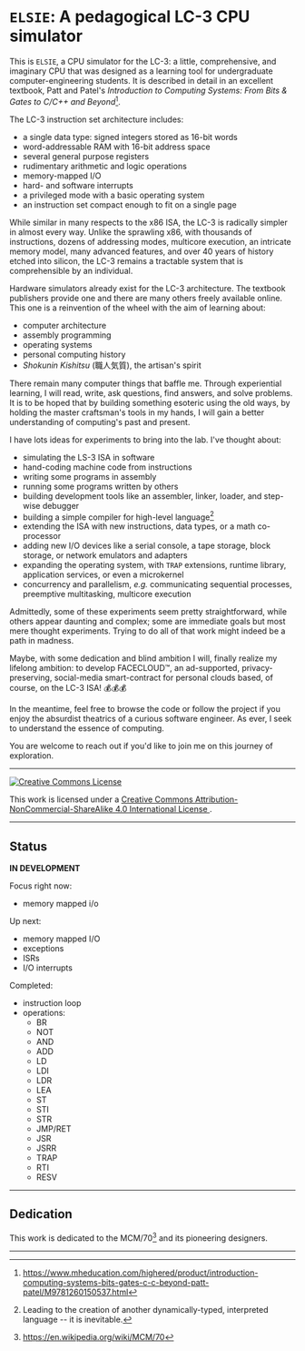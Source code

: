 # `ELSIE`: A pedagogical LC-3 CPU simulator #

This is `ELSIE`, a CPU simulator for the LC-3: a little, comprehensive, and
imaginary CPU that was designed as a learning tool for undergraduate
computer-engineering students. It is described in detail in an excellent
textbook, Patt and Patel's *Introduction to Computing Systems: From Bits & Gates
to C/C++ and Beyond*[^1].

The LC-3 instruction set architecture includes:

- a single data type: signed integers stored as 16-bit words
- word-addressable RAM with 16-bit  address space
- several general purpose registers
- rudimentary arithmetic and logic operations
- memory-mapped I/O
- hard- and software interrupts
- a privileged mode with a basic operating system
- an instruction set compact enough to fit on a single page

While similar in many respects to the x86 ISA, the LC-3 is radically simpler in
almost every way. Unlike the sprawling x86, with thousands of instructions,
dozens of addressing modes, multicore execution, an intricate memory model, many
advanced features, and over 40 years of history etched into silicon, the LC-3
remains a tractable system that is comprehensible by an individual.

Hardware simulators already exist for the LC-3 architecture. The textbook
publishers provide one and there are many others freely available online. This
one is a reinvention of the wheel with the aim of learning about:

- computer architecture
- assembly programming
- operating systems
- personal computing history
- _Shokunin Kishitsu_ (職人気質), the artisan's spirit

There remain many computer things that baffle me. Through experiential learning,
I will read, write, ask questions, find answers, and solve problems. It is to be
hoped that by building something esoteric using the old ways, by holding the
master craftsman's tools in my hands, I will gain a better understanding of
computing's past and present.

I have lots ideas for experiments to bring into the lab. I've thought about:

- simulating the LS-3 ISA in software
- hand-coding machine code from instructions
- writing some programs in assembly
- running some programs written by others
- building development tools like an assembler, linker, loader, and step-wise
  debugger
- building a simple compiler for high-level language[^2]
- extending the ISA with new instructions, data types, or a math co-processor
- adding new I/O devices like a serial console, a tape storage, block storage,
  or network emulators and adapters
- expanding the operating system, with `TRAP` extensions, runtime library,
  application services, or even a microkernel
- concurrency and parallelism, _e.g._ communicating sequential processes,
  preemptive multitasking, multicore execution

Admittedly, some of these experiments seem pretty straightforward, while others
appear daunting and complex; some are immediate goals but most mere thought
experiments. Trying to do all of that work might indeed be a path in madness.

Maybe, with some dedication and blind ambition I will, finally realize my
lifelong ambition: to develop FACECLOUD™️, an ad-supported, privacy-preserving,
social-media smart-contract for personal clouds based, of course, on the LC-3
ISA! 💰💰💰

In the meantime, feel free to browse the code or follow the project if you enjoy
the absurdist theatrics of a curious software engineer. As ever, I seek to
understand the essence of computing.

You are welcome to reach out if you'd like to join me on this journey of
exploration.

----

<a rel="license" href="http://creativecommons.org/licenses/by-nc-sa/4.0/">
    <img alt="Creative Commons License" style="border-width:0" src="https://i.creativecommons.org/l/by-nc-sa/4.0/88x31.png" />
</a>
<br />

This work is licensed under a
<a rel="license" href="http://creativecommons.org/licenses/by-nc-sa/4.0/">
Creative Commons Attribution-NonCommercial-ShareAlike 4.0 International License
</a>.

----

## Status ##

**IN DEVELOPMENT**

Focus right now:

- memory mapped i/o

Up next:

- memory mapped I/O
- exceptions
- ISRs
- I/O interrupts

Completed:

- instruction loop
- operations:
  - BR
  - NOT
  - AND
  - ADD
  - LD
  - LDI
  - LDR
  - LEA
  - ST
  - STI
  - STR
  - JMP/RET
  - JSR
  - JSRR
  - TRAP
  - RTI
  - RESV

----

## Dedication ##

This work is dedicated to the MCM/70[^3] and its pioneering designers.

----

[^1]: https://www.mheducation.com/highered/product/introduction-computing-systems-bits-gates-c-c-beyond-patt-patel/M9781260150537.html
[^2]: Leading to the creation of another dynamically-typed, interpreted language -- it is inevitable.
[^3]: https://en.wikipedia.org/wiki/MCM/70

